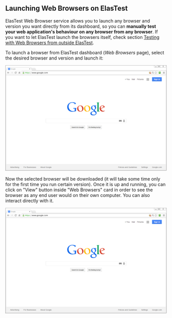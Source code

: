 <div class="range range-xs-left">
<div class="cell-xs-10 cell-lg-6 text-md-left inset-md-right-80 cell-lg-push-1 offset-top-50 offset-lg-top-0">
<h2 id="content" class="h1">Launching Web Browsers on ElasTest</h2>
<div class="offset-top-30 offset-md-top-50">
</div>
</div>
</div>

<p>
ElasTest Web Browser service allows you to launch any browser and version you want directly from its dashboard, so you can <strong>manually test your web application's behaviour on any browser from any browser</strong>. If you want to let ElasTest launch the browsers itself, check section <a href="/docs/web-browsers/outside-testing/">Testing with Web Browsers from outside ElasTest</a>.
</p>

<p>
To launch a browser from ElasTest dashboard (<i>Web Browsers</i> page), select the desired browser and version and launch it:
</p>

<div class="docs-gallery inline-block">
    <a data-fancybox="gallery-2" href="/docs/images/test.png"><img class="img-responsive img-wellcome" src="/docs/images/test.png"/></a>
</div>

<p>
Now the selected browser will be downloaded (it will take some time only for the first time you run certain version). Once it is up and running, you can click on "View" button inside "Web Browsers" card in order to see the browser as any end user would on their own computer. You can also interact directly with it.
</p>

<div class="docs-gallery inline-block">
    <a data-fancybox="gallery-2" href="/docs/images/test.png"><img class="img-responsive img-wellcome" src="/docs/images/test.png"/></a>
</div>

<script src="//code.jquery.com/jquery-3.2.1.min.js"></script>
<link rel="stylesheet" href="https://cdnjs.cloudflare.com/ajax/libs/fancybox/3.2.5/jquery.fancybox.min.css" />
<script src="https://cdnjs.cloudflare.com/ajax/libs/fancybox/3.2.5/jquery.fancybox.min.js"></script>

<script>
var galleries = $('div.docs-gallery');
for (var i = 1; i <= galleries.length; i++) {
    $().fancybox({
    selector : '[data-fancybox="gallery-' + i + '"]',
    infobar : true,
    arrows : false,
    loop: false,
    protect: true,
    transitionEffect: 'slide',
    buttons : [
        'close'
    ],
    clickOutside : 'close',
    clickSlide   : 'close',
  });
}
</script>